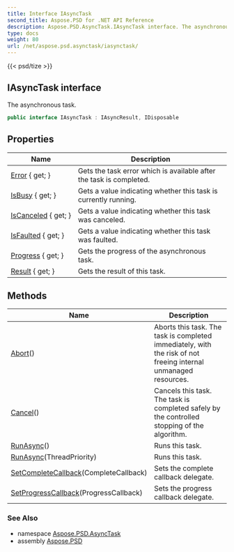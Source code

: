 ```yaml
---
title: Interface IAsyncTask
second_title: Aspose.PSD for .NET API Reference
description: Aspose.PSD.AsyncTask.IAsyncTask interface. The asynchronous task
type: docs
weight: 80
url: /net/aspose.psd.asynctask/iasynctask/
---
```

{{< psd/tize >}}
## IAsyncTask interface

The asynchronous task.

```csharp
public interface IAsyncTask : IAsyncResult, IDisposable
```

## Properties

| Name | Description |
| --- | --- |
| [Error](../../aspose.psd.asynctask/iasynctask/error/) { get; } | Gets the task error which is available after the task is completed. |
| [IsBusy](../../aspose.psd.asynctask/iasynctask/isbusy/) { get; } | Gets a value indicating whether this task is currently running. |
| [IsCanceled](../../aspose.psd.asynctask/iasynctask/iscanceled/) { get; } | Gets a value indicating whether this task was canceled. |
| [IsFaulted](../../aspose.psd.asynctask/iasynctask/isfaulted/) { get; } | Gets a value indicating whether this task was faulted. |
| [Progress](../../aspose.psd.asynctask/iasynctask/progress/) { get; } | Gets the progress of the asynchronous task. |
| [Result](../../aspose.psd.asynctask/iasynctask/result/) { get; } | Gets the result of this task. |

## Methods

| Name | Description |
| --- | --- |
| [Abort](../../aspose.psd.asynctask/iasynctask/abort/)() | Aborts this task. The task is completed immediately, with the risk of not freeing internal unmanaged resources. |
| [Cancel](../../aspose.psd.asynctask/iasynctask/cancel/)() | Cancels this task. The task is completed safely by the controlled stopping of the algorithm. |
| [RunAsync](../../aspose.psd.asynctask/iasynctask/runasync/#runasync)() | Runs this task. |
| [RunAsync](../../aspose.psd.asynctask/iasynctask/runasync/#runasync_1)(ThreadPriority) | Runs this task. |
| [SetCompleteCallback](../../aspose.psd.asynctask/iasynctask/setcompletecallback/)(CompleteCallback) | Sets the complete callback delegate. |
| [SetProgressCallback](../../aspose.psd.asynctask/iasynctask/setprogresscallback/)(ProgressCallback) | Sets the progress callback delegate. |

### See Also

* namespace [Aspose.PSD.AsyncTask](../../aspose.psd.asynctask/)
* assembly [Aspose.PSD](../../)


